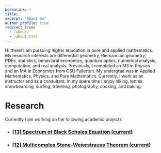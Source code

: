 ```yaml
---
permalink: /
title: 
excerpt: "About me"
author_profile: true
redirect_from: 
  - /about/
  - /about.html
---
```



Hi there! I am pursuing higher education in pure and applied mathematics. My research interests are differential geometry, Riemannian geometry, PDEs, statistics, behavioral economics, quantum optics, numerical analysis, computation, and real analysis. Previously, I completed an MS in Physics and an MA in Economics from CSU Fullerton. My undergrad was in Applied Mathematics, Physics, and Pure Mathematics. Currently, I work as an instructor and as a consultant. In my spare time I enjoy hiking, tennis, snowboarding, surfing, traveling, photography, cooking, and baking. 

# Research 
Currently I am working on the following academic projects
- ### [[13] Spectrum of Black Scholes Equation (current)](https://koskarium.github.io/kon/research/specblkschls)
- ### [[12] Multicomplex Stone-Weierstrauss Theorem (current)](https://koskarium.github.io/kon/research/multicomsw)



